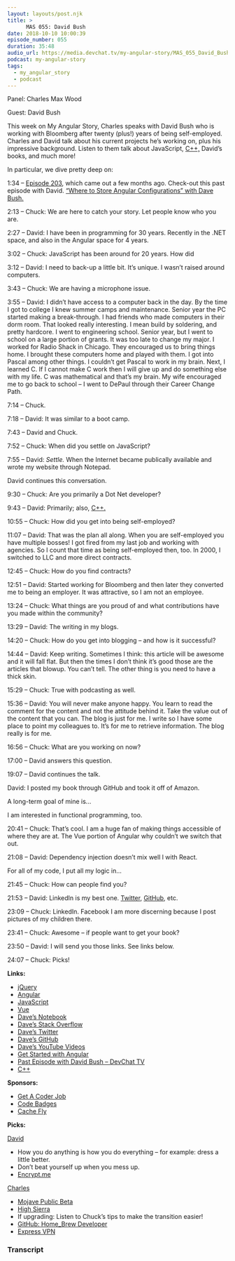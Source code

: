 ```yaml
---
layout: layouts/post.njk
title: >
      MAS 055: David Bush
date: 2018-10-10 10:00:39
episode_number: 055
duration: 35:48
audio_url: https://media.devchat.tv/my-angular-story/MAS_055_David_Bush.mp3
podcast: my-angular-story
tags: 
  - my_angular_story
  - podcast
---
```


Panel: Charles Max Wood

Guest: David Bush

This week on My Angular Story, Charles speaks with David Bush who is working with Bloomberg after twenty (plus!) years of being self-employed. Charles and David talk about his current projects he’s working on, plus his impressive background. Listen to them talk about JavaScript, [C++,](http://www.cplusplus.com) David’s books, and much more!

In particular, we dive pretty deep on:

1:34 – [Episode 203](https://devchat.tv/adv-in-angular/aia-203-where-to-store-angular-configurations-with-dave-bush/), which came out a few months ago. Check-out this past episode with David. [“Where to Store Angular Configurations” with Dave Bush.](https://devchat.tv/adv-in-angular/aia-203-where-to-store-angular-configurations-with-dave-bush/)

2:13 – Chuck: We are here to catch your story. Let people know who you are.

2:27 – David: I have been in programming for 30 years. Recently in the .NET space, and also in the Angular space for 4 years.

3:02 – Chuck: JavaScript has been around for 20 years. How did

3:12 – David: I need to back-up a little bit. It’s unique. I wasn’t raised around computers.

3:43 – Chuck: We are having a microphone issue.

3:55 – David: I didn’t have access to a computer back in the day. By the time I got to college I knew summer camps and maintenance. Senior year the PC started making a break-through. I had friends who made computers in their dorm room. That looked really interesting. I mean build by soldering, and pretty hardcore. I went to engineering school. Senior year, but I went to school on a large portion of grants. It was too late to change my major. I worked for Radio Shack in Chicago. They encouraged us to bring things home. I brought these computers home and played with them. I got into Pascal among other things. I couldn’t get Pascal to work in my brain. Next, I learned C. If I cannot make C work then I will give up and do something else with my life. C was mathematical and that’s my brain. My wife encouraged me to go back to school – I went to DePaul through their Career Change Path.

7:14 – Chuck.

7:18 – David: It was similar to a boot camp.

7:43 – David and Chuck.

7:52 – Chuck: When did you settle on JavaScript?

7:55 – David: _Settle._ When the Internet became publically available and wrote my website through Notepad.

David continues this conversation.

9:30 – Chuck: Are you primarily a Dot Net developer?

9:43 – David: Primarily; also, [C++.](http://www.cplusplus.com)

10:55 – Chuck: How did you get into being self-employed?

11:07 – David: That was the plan all along. When you are self-employed you have multiple bosses! I got fired from my last job and working with agencies. So I count that time as being self-employed then, too. In 2000, I switched to LLC and more direct contracts.

12:45 – Chuck: How do you find contracts?

12:51 – David: Started working for Bloomberg and then later they converted me to being an employer. It was attractive, so I am not an employee.

13:24 – Chuck: What things are you proud of and what contributions have you made within the community?

13:29 – David: The writing in my blogs.

14:20 – Chuck: How do you get into blogging – and how is it successful?

14:44 – David: Keep writing. Sometimes I think: this article will be awesome and it will fall flat. But then the times I don’t think it’s good those are the articles that blowup. You can’t tell. The other thing is you need to have a thick skin.

15:29 – Chuck: True with podcasting as well.

15:36 – David: You will never make anyone happy. You learn to read the comment for the content and not the attitude behind it. Take the value out of the content that you can. The blog is just for me. I write so I have some place to point my colleagues to. It’s for me to retrieve information. The blog really is for me.

16:56 – Chuck: What are you working on now?

17:00 – David answers this question.

19:07 – David continues the talk.

David: I posted my book through GitHub and took it off of Amazon.

A long-term goal of mine is...

I am interested in functional programming, too.

20:41 – Chuck: That’s cool. I am a huge fan of making things accessible of where they are at. The Vue portion of Angular why couldn’t we switch that out.

21:08 – David: Dependency injection doesn’t mix well l with React.

For all of my code, I put all my logic in...

21:45 – Chuck: How can people find you?

21:53 – David: LinkedIn is my best one. [Twitter](https://twitter.com/davembush?lang=en), [GitHub](https://github.com/DaveMBush), etc.

23:09 – Chuck: LinkedIn. Facebook I am more discerning because I post pictures of my children there.

23:41 – Chuck: Awesome – if people want to get your book?

23:50 – David: I will send you those links. See links below.

24:07 – Chuck: Picks!

**Links:**

- [jQuery](https://jquery.com)
- [Angular](https://angular.io)
- [JavaScript](https://www.google.com/search?client=safari&rls=en&q=javascript&ie=UTF-8&oe=UTF-8)
- [Vue](https://vuejs.org)
- [Dave’s Notebook](https://davembush.github.io)
- [Dave’s Stack Overflow](https://stackoverflow.com/users/1876155/dave-bush)
- [Dave’s Twitter](https://twitter.com/davembush?lang=en)
- [Dave’s GitHub](https://github.com/DaveMBush)
- [Dave’s YouTube Videos](https://www.youtube.com/user/davidmbush)
- [Get Started with Angular](https://davembush.github.io/get-started-with-angular/)
- [Past Episode with David Bush – DevChat TV](https://devchat.tv/adv-in-angular/aia-203-where-to-store-angular-configurations-with-dave-bush/)
- [C++](http://www.cplusplus.com)

**Sponsors:**

- [Get&nbsp;A Coder Job](https://devchat.tv/get-a-coder-job/)
- [Code Badges](http://codebadge.org)
- [Cache Fly](https://www.cachefly.com)

**Picks:**

[David](https://www.youtube.com/user/davidmbush)

- How you do anything is how you do everything – for example: dress a little better.
- Don’t beat yourself up when you mess up. 
- [Encrypt.me](https://encrypt.me)

[Charles](https://twitter.com/cmaxw?ref_src=twsrc%255Egoogle%257Ctwcamp%255Eserp%257Ctwgr%255Eauthor)

- [Mojave Public Beta](https://www.macrumors.com/how-to/install-macos-mojave-public-beta/)
- [High Sierra](https://support.apple.com/macos/high-sierra)
- If upgrading: Listen to Chuck’s tips to make the transition easier!
- [GitHub: Home\_Brew Developer](https://github.com/Linuxbrew/homebrew-developer)
- [Express VPN](https://www.expressvpn.com)


### Transcript



